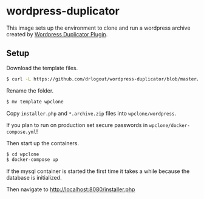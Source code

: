 # wordpress-duplicator

This image sets up the environment to clone and run a wordpress archive created by [Wordpress Duplicator Plugin](https://de.wordpress.org/plugins/duplicator).

## Setup

Download the template files.

```bash
$ curl -L https://github.com/drlogout/wordpress-duplicator/blob/master/template.tar.gz\?raw\=true | tar xz
```

Rename the folder.

```bash
$ mv template wpclone
```

Copy `installer.php` and `*.archive.zip` files into `wpclone/wordpress`.

If you plan to run on production set secure passwords in `wpclone/docker-compose.yml`!

Then start up the containers.

```bash
$ cd wpclone
$ docker-compose up
```

If the mysql container is started the first time it takes a while because the database is initialized.

Then navigate to [http://localhost:8080/installer.php](http://localhost:8080/installer.php)
